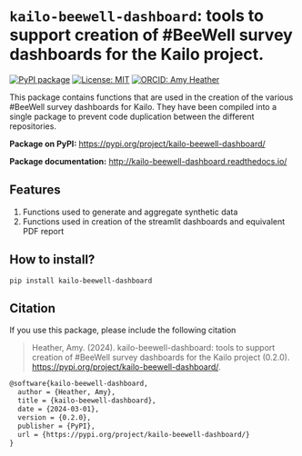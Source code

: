 # `kailo-beewell-dashboard`: tools to support creation of #BeeWell survey dashboards for the Kailo project.

[![PyPI package](https://img.shields.io/badge/PyPI_package-0.2.0-2596be.svg)](https://pypi.org/project/kailo-beewell-dashboard/0.2.0/)
[![License: MIT](https://img.shields.io/badge/License-MIT-yellow.svg)](https://opensource.org/licenses/MIT)
[![ORCID: Amy Heather](https://img.shields.io/badge/ORCID_Amy_Heather-0000--0002--6596--3479-brightgreen)](https://orcid.org/0000-0002-6596-3479)

This package contains functions that are used in the creation of the various #BeeWell survey dashboards for Kailo. They have been compiled into a single package to prevent code duplication between the different repositories.

**Package on PyPI:** https://pypi.org/project/kailo-beewell-dashboard/

**Package documentation:** http://kailo-beewell-dashboard.readthedocs.io/

## Features

1. Functions used to generate and aggregate synthetic data
2. Functions used in creation of the streamlit dashboards and equivalent PDF report

## How to install?

`pip install kailo-beewell-dashboard`

## Citation

If you use this package, please include the following citation

> Heather, Amy. (2024). kailo-beewell-dashboard: tools to support creation of #BeeWell survey dashboards for the Kailo project (0.2.0). https://pypi.org/project/kailo-beewell-dashboard/.

```tex
@software{kailo-beewell-dashboard,
  author = {Heather, Amy},
  title = {kailo-beewell-dashboard},
  date = {2024-03-01},
  version = {0.2.0},
  publisher = {PyPI},
  url = {https://pypi.org/project/kailo-beewell-dashboard/}
}
```